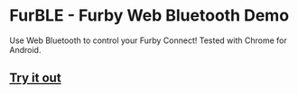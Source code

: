 # FurBLE - Furby Web Bluetooth Demo
Use Web Bluetooth to control your Furby Connect! Tested with Chrome for Android.

## [Try it out](https://CylMaddhatta.github.io/Furby/furble.html) 
